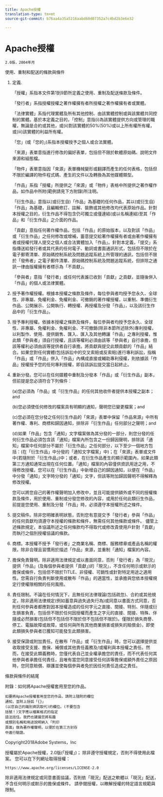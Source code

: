 ```yaml
---
title: Apache授權
translation-type: tm+mt
source-git-commit: b76aa4a35a5216aabd60d07352a7c4bd2b3e6e32

---
```



# Apache授權

    2.0版，2004年月
<!--                        https://www.apache.org/licenses/  -->

使用、重制和配送的條款與條件

1. 定義.

   「授權」系指本文件第1到9節所定義之使用、重制及配送條款及條件。

   「發行者」系指授權授權之著作權擁有者所授權之著作權擁有者或實體。

   「法律實體」系指代理實體及所有其他控制、由該實體控制或與該實體共同控制的實體。基於本定義之目的，「控制」意指(i)為該實體提供方向或管理的職權，無論是合約或其他，或(ii)對該實體的50%(50%)或以上所有權所有權，或(iii)該實體的利益所有權。

   「您」(或「您的」)系指本授權授予之個人或合法實體。

   「來源」表單意指進行修改的偏好表單，包括但不限於軟體原始碼、說明文件來源和組態檔。

   「物件」表單意指因「來源」表單機械變形或翻譯而產生的任何表格，包括但不限於編譯的物件程式碼、產生的文件以及轉換為其他媒體類型。

   「作品」系指「授權」所提供之「來源」或「物件」表格中所提供之著作權作品，如作品中所附(範例請見下方附錄)所注明。

   「衍生作品」意指以(或衍生自)「作品」為基礎的任何作品，其以(或衍生自)「作品」為基礎，且編輯修訂、註解、裝飾或其他修改均代表原始作品。針對本授權之目的，衍生作品不得包含仍可獨立或僅連結(或以名稱連結)至其「作品」和「衍生作品」之介面的作品。

   「貢獻」意指任何著作權作品，包括「作品」的原始版本，以及對該「作品」或「衍生作品」之任何修改或增補，蓄意提交給著作權擁有者或由著作權擁有者或授權代理人提交之個人或合法實體加入「作品」。針對本定義，「提交」系指傳送給發行者或其代表的任何電子、動詞或書面通訊形式，包括但不限於在電子郵寄清單、原始碼控制系統及問題追蹤系統上所管理的通訊，包括但不限於「發佈者」之電子郵件清單、原始碼控制系統及問題追蹤系統，但排除之通訊一律由版權擁有者標示為「不貢獻」。

   「參與者」意指「發行者」或任何代表誰已收到「貢獻」之貢獻，並隨後併入「作品」的個人或法律實體。

2. 授予著作權授權。根據本授權之條款及條件，每位參與者均授予您永久、全球性、非專屬、免權利金、免權利金、可撤銷的著作權授權，以重制、準備衍生作品、公開展示、公開執行、轉授權、再授權及分發「作品」，以及該衍生作品中的「衍生作品」。

3. 授予專利授權。依據本授權之條款及條件，每位參與者均授予您永久、全球性、非專屬、免權利金、免權利金、不可撤銷(除非本節所述除外)專利授權，以利製作、使用、提供銷售、匯入、匯入及其他轉讓「作品」之專利授權，惟此類「參與者」須自行授權，且該等權利必須由該等「參與者」自行承擔，但該等權利必須由該等提供者自行承擔。將貢獻與提交此類貢獻的「作品」結合。如果您對任何實體(包括訴訟中的交叉索賠或反索賠)進行專利訴訟，指稱「作品」或「作品」併入「作品」內構成直接或輔助專利侵權，則依據該「作品」授權授予您的任何專利授權，即自該訴訟提交當日起終止。

4. 重新分發。您可以在任何媒體中重制及分發本「作品」或「衍生作品」副本，但前提是您必須符合下列條件：

   (a)您必須為「作品」或「衍生作品」的任何其他收件者提供本授權之副本；and

   (b)您必須使任何修改的檔案具有明顯的通知，聲明您已變更檔案；and

   (c)您必須在您分發之任何衍生作品的「來源」表單中保留「作品來源」中所有著作權、專利、商標和歸因通知，排除非「衍生作品」任何部分之聲明；and

   (d)如果「作品」包含「通知」文字檔案做為其分發的一部分，則您分發的任何衍生作品必須包含該「通知」檔案內所包含之一份歸因聲明，排除該「通知」檔案中任何部分不屬於「衍生作品」之任何部分，以下至少一個地方包括：(在「衍生作品」中分發的「通知文字檔案」中)；在「來源」表單或文件中(若隨附於「衍生作品」)中；或者，在衍生作品產生的顯示範圍內，如果此類第三方通知通常出現在任何位置。「通知」檔案的內容僅供資訊用途之用，不得修改授權。您可以在「衍生作品」中新增自己的歸因通知，以便在「作品」中分發「通知」文字時分發的「通知」文字，但該等附加歸因聲明不得解釋為修改授權。

   您可以將您自己的著作權聲明加入修改中，並且可能提供額外或不同的授權條款及條件，用於使用、重制或分發您修改的內容，或用於任何此類衍生作品，前提是您使用、重制及分發「作品」時，必須遵守本授權所述之條件。

5. 提交稿件。除非您明確表明狀態，否則您有意提交予「發行者」參與「作品」的任何貢獻均須遵守本授權的條款和條件，無需任何其他條款或條件。
儘管上述條款規定，本協議所述之任何條款均不得取代或修改貴使用戶針對「貢獻」而執行之個別授權協議的條款。

6.  商標。本授權不授予「發行者」之商業名稱、商標、服務標章或產品名稱的權限，除非合理且習慣用於描述「作品」來源，並重制「通知」檔案的內容。

7. 擔保免責聲明。除非適用法律規定或以書面同意，否則「發行者」為「現況」提供「作品」(及每個參與者提供「貢獻」)的「現況」，不含任何明示或默示的擔保或條件，包括但不限於TITLE、非侵權、可銷性或針對特定用途之適用性。您需自行負責判斷使用或散布「作品」的適當性，並承擔與您依本授權規定行使權限相關的任何風險。

8. 責任限制。不論在任何情況下，且無任何法律理論(包括疏忽)、合約或其他規定，除非適用法律規定(例如蓄意與過失過失行為)或同意以書面方式同意，否則任何參與者都應對因本授權造成的任何字元之直接、間接、特別、伴隨或衍生損害負責，包括但不限於任何因授權而產生之字元的直接、間接、特殊、伴隨或必然損害(包括但不包括但不限於但不包括但不限於)。僅限於損失商譽、停工、電腦故障或故障，或任何與所有其他商業損害或損失的賠償金)，即使此類損失參與者已獲知可能發生此類損害。

9. 接受保證或附加責任。在散布「作品」或「衍生作品」時，您可以選擇提供並收取接受支援、擔保、補償或其他責任義務及/或權利與本授權之責任。然而，在接受此類義務時，您僅代表自己並全權承擔您的責任，而不代表任何其他參與者承擔任何責任，且唯有當您同意接受任何該等擔保或額外責任之原因時，您同意賠償、辯護並使每個參與者免於因任何責任造成之責任。

條款與條件的結尾

附錄：如何將Apache授權套用至您的作品。

    如要將Apache授權套用至您的作品，請附上隨附的欄位
    通知，並附上括弧「{}」
    (以您自己的識別資訊取代)的欄位。(不要包含
    括號！)文字應以檔案格式的指定
    語法括住。我們也建議您將有趣
    或類別名稱和用途說明納入「列印
    頁面」做為著作權聲明，以便於在第三方封存
    中進行驗證。

Copyright2018Adobe Systems，Inc

授權屬於Apache授權，2.0版(「授權」)；
除非遵守授權規定，否則不得使用此檔案。
您可以在下列網址取得授權：

    https://www.apache.org/licenses/LICENSE-2.0

除非適用法律規定或同意書面協議，否則依「現況」配送之軟體以「現況」配送，不含任何明示或默示的擔保或條件。
請參閱授權，以瞭解授權的特定語言規範與限制。
